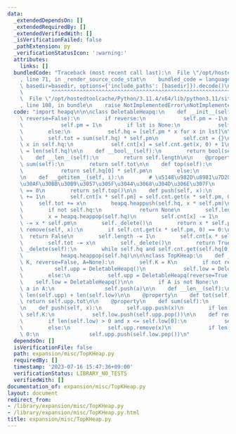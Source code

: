 ```yaml
---
data:
  _extendedDependsOn: []
  _extendedRequiredBy: []
  _extendedVerifiedWith: []
  _isVerificationFailed: false
  _pathExtension: py
  _verificationStatusIcon: ':warning:'
  attributes:
    links: []
  bundledCode: "Traceback (most recent call last):\n  File \"/opt/hostedtoolcache/Python/3.11.4/x64/lib/python3.11/site-packages/onlinejudge_verify/documentation/build.py\"\
    , line 71, in _render_source_code_stat\n    bundled_code = language.bundle(stat.path,\
    \ basedir=basedir, options={'include_paths': [basedir]}).decode()\n          \
    \         ^^^^^^^^^^^^^^^^^^^^^^^^^^^^^^^^^^^^^^^^^^^^^^^^^^^^^^^^^^^^^^^^^^^^^^^^^^^^^^^^^\n\
    \  File \"/opt/hostedtoolcache/Python/3.11.4/x64/lib/python3.11/site-packages/onlinejudge_verify/languages/python.py\"\
    , line 108, in bundle\n    raise NotImplementedError\nNotImplementedError\n"
  code: "import heapq\n\n\nclass DeletableHeapq:\n    def __init__(self, lst=None,\
    \ reverse=False):\n        if reverse:\n            self.pm = -1\n        else:\n\
    \            self.pm = 1\n        if lst is None:\n            self.hq = []\n\
    \        else:\n            self.hq = [self.pm * x for x in lst]\n\n        heapq.heapify(self.hq)\n\
    \        self.tot = sum(self.hq) * self.pm\n        self.cnt = {}\n        for\
    \ x in self.hq:\n            self.cnt[x] = self.cnt.get(x, 0) + 1\n        self.length\
    \ = len(self.hq)\n\n    def __bool__(self):\n        return bool(self.hq)\n\n\
    \    def __len__(self):\n        return self.length\n\n    @property\n    def\
    \ sum(self):\n        return self.tot\n\n    def top(self):\n        if self.hq:\n\
    \            return self.hq[0] * self.pm\n        else:\n            return None\n\
    \n    def __getitem__(self, i):\n        # \u5148\u982D\u8981\u7D20\u306B\u30A2\
    \u30AF\u30BB\u30B9\u3057\u305F\u3044\u3068\u304D\u306E\u307F\n        assert i\
    \ == 0\n        return self.top()\n\n    def push(self, x):\n        self.length\
    \ += 1\n        self.cnt[x * self.pm] = self.cnt.get(x * self.pm, 0) + 1\n   \
    \     self.tot += x\n        heapq.heappush(self.hq, x * self.pm)\n\n    def pop(self):\n\
    \        if not self.hq:\n            return None\n        self.length -= 1\n\
    \        x = heapq.heappop(self.hq)\n        self.cnt[x] -= 1\n        self.tot\
    \ -= x * self.pm\n        self._delete()\n        return x * self.pm\n\n    def\
    \ remove(self, x):\n        if self.cnt.get(x * self.pm, 0) == 0:\n          \
    \  return False\n        self.length -= 1\n        self.cnt[x * self.pm] -= 1\n\
    \        self.tot -= x\n        self._delete()\n        return True\n\n    def\
    \ _delete(self):\n        while self.hq and self.cnt.get(self.hq[0], 0) == 0:\n\
    \            heapq.heappop(self.hq)\n\n\nclass TopKHeap:\n    def __init__(self,\
    \ K, reverse=False, A=None):\n        self.K = K\n        if not reverse:\n  \
    \          self.upp = DeletableHeapq()\n            self.low = DeletableHeapq(reverse=True)\n\
    \        else:\n            self.upp = DeletableHeapq(reverse=True)\n        \
    \    self.low = DeletableHeapq()\n\n        if A is not None:\n            for\
    \ a in A:\n                self.push(a)\n\n    def __len__(self):\n        return\
    \ len(self.upp) + len(self.low)\n\n    @property\n    def tot(self):\n       \
    \ return self.upp.tot\n\n    @property\n    def sum(self):\n        return self.upp.sum\n\
    \n    def push(self, x):\n        self.upp.push(x)\n        if len(self.upp) >\
    \ self.K:\n            self.low.push(self.upp.pop())\n\n    def remove(self, x):\n\
    \        if len(self.low) > 0 and x <= self.low[0]:\n            self.low.remove(x)\n\
    \        else:\n            self.upp.remove(x)\n            if len(self.low) >\
    \ 0:\n                self.upp.push(self.low.pop())\n"
  dependsOn: []
  isVerificationFile: false
  path: expansion/misc/TopKHeap.py
  requiredBy: []
  timestamp: '2023-07-16 15:47:36+09:00'
  verificationStatus: LIBRARY_NO_TESTS
  verifiedWith: []
documentation_of: expansion/misc/TopKHeap.py
layout: document
redirect_from:
- /library/expansion/misc/TopKHeap.py
- /library/expansion/misc/TopKHeap.py.html
title: expansion/misc/TopKHeap.py
---
```

